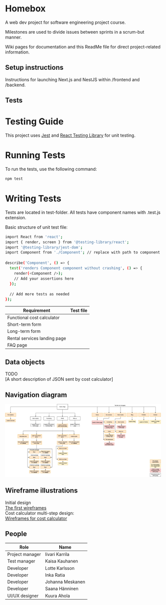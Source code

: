 # Homebox
A web dev project for software engineering project course.

Milestones are used to divide issues between sprints in a scrum-but manner. 

Wiki pages for documentation and this ReadMe file for direct project-related information.


## Setup instructions 

Instructions for launching Next.js and NestJS within /frontend and /backend.  

## Tests

# Testing Guide

This project uses [Jest](https://jestjs.io/) and [React Testing Library](https://testing-library.com/docs/react-testing-library/intro/) for unit testing.

# Running Tests

To run the tests, use the following command:

```bash
npm test
```

# Writing Tests

Tests are located in test-folder. All tests have component names with .test.js extension.

Basic structure of unit test file: 

```bash
import React from 'react';
import { render, screen } from '@testing-library/react';
import '@testing-library/jest-dom';
import Component from './Component'; // replace with path to component

describe('Component', () => {
  test('renders Component component without crashing', () => {
    render(<Component />);
    // Add your assertions here
  });

  // Add more tests as needed
});
```

| Requirement | Test file |  
| ------ | ------ |  
| Functional cost calculator |  |  
| Short-term form |  |  
| Long-term form |  |  
| Rental services landing page |  |  
| FAQ page |  |  

## Data objects

TODO  
[A short description of JSON sent by cost calculator]

## Navigation diagram

![Initial navigation draft](navgraphs/NavDraft.drawio.png)

## Wireframe illustrations

Initial design  
[The first wireframes](navgraphs/Wireframes.pdf)   
Cost calculator multi-step design:    
[Wireframes for cost calculator](https://www.figma.com/file/8lIQboSjwVDg92p4fYcRmp/Untitled?type=design&node-id=0%3A1&mode=design&t=L9L6uzjHahvbiYqo-1)

## People


| Role | Name |  
| ------ | ------ |  
| Project manager  | Iivari Karrila  |  
| Test manager  | Kaisa Kauhanen |  
|Developer | Lotte Karlsson |
|Developer | Inka Ratia |
|Developer | Johanna Meskanen |
|Developer | Saana Hänninen |
|UI/UX designer | Kuura Ahola |



